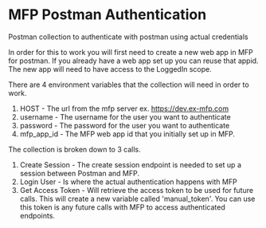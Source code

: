 # MFP Postman Authentication
Postman collection to authenticate with postman using actual credentials

In order for this to work you will first need to create a new web app in MFP for postman. If you already have a web app set up you can reuse that appid. The new app will need to have access to the LoggedIn scope.

There are 4 environment variables that the collection will need in order to work. 
1. HOST - The url from the mfp server ex. https://dev.ex-mfp.com
2. username - The username for the user you want to authenticate
3. password - The password for the user you want to authenticate
4. mfp_app_id - The MFP web app id that you initially set up in MFP.


The collection is broken down to 3 calls. 
1. Create Session - The create session endpoint is needed to set up a session between Postman and MFP.
2. Login User - Is where the actual authentication happens with MFP
3. Get Access Token - Will retrieve the access token to be used for future calls. This will create a new variable called 'manual_token'. You can use this token is any future calls with MFP to access authenticated endpoints.

